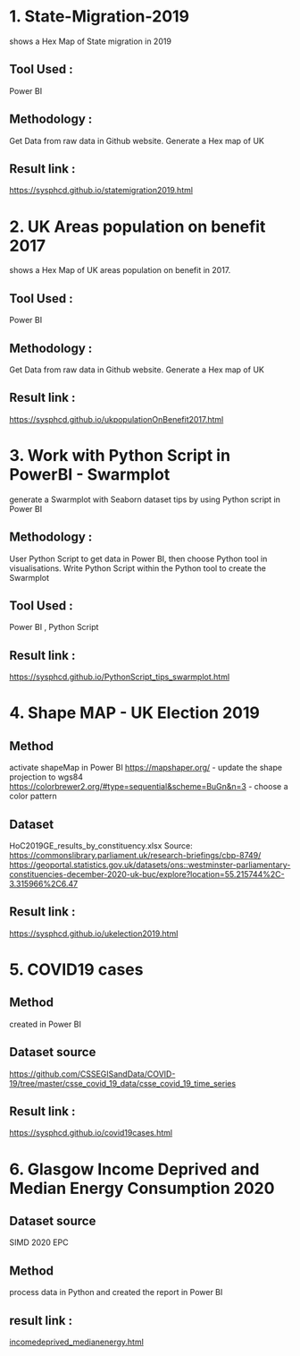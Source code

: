# 1. State-Migration-2019
shows a Hex Map of State migration in 2019

## Tool Used : 
Power BI

## Methodology : 
Get Data from raw data in Github website. Generate a Hex map of UK

## Result link :
https://sysphcd.github.io/statemigration2019.html


# 2. UK Areas population on benefit 2017
shows a Hex Map of UK areas population on benefit in 2017. 

## Tool Used : 
Power BI 

## Methodology : 
Get Data from raw data in Github website. Generate a Hex map of UK

## Result link :

https://sysphcd.github.io/ukpopulationOnBenefit2017.html

# 3. Work with Python Script in PowerBI - Swarmplot
generate a Swarmplot with Seaborn dataset tips by using Python script in Power BI

## Methodology : 
User Python Script to get data in Power BI, then choose Python tool in visualisations. Write Python Script within the Python tool to create the Swarmplot

## Tool Used : 
Power BI , Python Script

## Result link :
https://sysphcd.github.io/PythonScript_tips_swarmplot.html


# 4. Shape MAP - UK Election 2019

## Method
activate shapeMap in Power BI
https://mapshaper.org/  - update the shape projection to wgs84
https://colorbrewer2.org/#type=sequential&scheme=BuGn&n=3 - choose a color pattern

## Dataset 
HoC2019GE_results_by_constituency.xlsx
Source: https://commonslibrary.parliament.uk/research-briefings/cbp-8749/
https://geoportal.statistics.gov.uk/datasets/ons::westminster-parliamentary-constituencies-december-2020-uk-buc/explore?location=55.215744%2C-3.315966%2C6.47

## Result link :

https://sysphcd.github.io/ukelection2019.html

# 5. COVID19 cases 

## Method
created in Power BI

## Dataset source
https://github.com/CSSEGISandData/COVID-19/tree/master/csse_covid_19_data/csse_covid_19_time_series

## Result link :
https://sysphcd.github.io/covid19cases.html

# 6. Glasgow Income Deprived and Median Energy Consumption 2020

## Dataset source
SIMD 2020 
EPC 

## Method
process data in Python and created the report in Power BI

## result link : 
[incomedeprived_medianenergy.html](https://sysphcd.github.io/incomedeprived_medianenergy.html)
